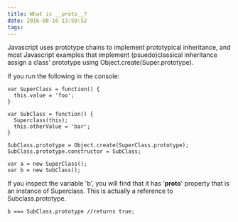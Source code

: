 ```yaml
---
title: What is __proto__?
date: 2016-08-16 13:59:52
tags:
---
```


Javascript uses prototype chains to implement prototypical inheritance, and most Javascript examples that implement (psuedo)classical inheritance assign a class' prototype using Object.create(Super.prototype). 

If you run the following in the console:
~~~~
var SuperClass = function() {
  this.value = 'foo';
}

var SubClass = function() {
  Superclass(this);
  this.otherValue = 'bar';
}

SubClass.prototype = Object.create(SuperClass.prototype);
SubClass.prototype.constructor = SubClass;

var a = new SuperClass();
var b = new SubClass();
~~~~

If you inspect the variable 'b', you will find that it has '__proto__' property that is an instance of Superclass. This is actually a reference to Subclass.prototype.

~~~~
b === SubClass.prototype //returns true;
~~~~
